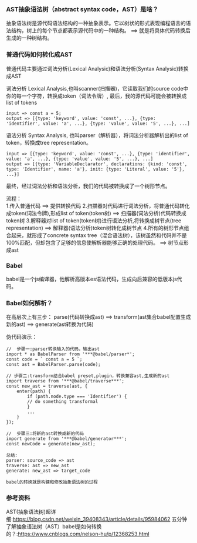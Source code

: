 ### AST抽象语法树（abstract syntax code，AST）是啥？
抽象语法树是源代码语法结构的一种抽象表示。它以树状的形式表现编程语言的语法结构，树上的每个节点都表示源代码中的一种结构。
==> 就是将具体代码转换后生成的一种树结构。

### 普通代码如何转化成AST
普通代码主要通过词法分析(Lexical Analysic)和语法分析(Syntax Analysic)转换成AST

词法分析 Lexical Analysis,也叫scanner(扫描器)，它读取我们的source code中你的每一个字符，转换成token（词法令牌）, 最后，我的源代码可能会被转换成 list of tokens

    input => const a = 5;
    output => [{type: 'keyword', value: 'const', ...}, {type: 'identifier', value: 'a', ...}, {type: 'value', value: '5', ...}, ...]

语法分析 Syntax Analysis, 也叫parser（解析器），将词法分析器解析出的list of token，转换成tree representation。

    input => [{type: 'keyword', value: 'const', ...}, {type: 'identifier', value: 'a', ...}, {type: 'value', value: '5', ...}, ...]
    output => [{type: 'VariableDeclarator', declarations: {kind: 'const', type: 'Identifier', name: 'a'}, init: {type: 'Literal', value: '5'}, ...}]

最终，经过词法分析和语法分析，我们的代码被转换成了一个树形节点。

流程：  
1.传入普通代码  ==> 提供转换代码
2.扫描器对代码进行词法分析，将普通代码转化成token(词法令牌),形成list of token(token树)  ==> 扫描器(词法分析)代码转换成token树
3.解释器对list of token(token树)进行语法分析,将转换成树节点(tree representation)    ==> 解释器(语法分析)token树转化成树节点
4.所有的树形节点组合起来，就形成了concrete syntax tree（混合语法树），该树虽然和代码并不是100%匹配，但却包含了足够的信息使解析器能够正确的处理代码。    ==> 树节点形成ast

### Babel
babel是一个js编译器，他解析高版本es语法代码，生成向后兼容的低版本js代码。

### Babel如何解析？
在高层次上有三步：
    parse(代码转换成ast) ==> transform(ast集合babel配置生成新的ast) ==> generate(ast转换为代码)

伪代码演示：

    //  步骤一:parser转换输入的代码，输出ast
    import * as BabelParser from '***@babel/parser*';
    const code = ` const a = 5 `;
    const ast = BabelParser.parse(code);

    // 步骤二:transform结合babel preset,plugin，转换兼容ast,生成新的ast
    import traverse from '***@babel/traverse***';
    const new_ast = traverse(ast, {
        enter(path) {
            if (path.node.type === 'Identifier') {
            // do something transformal
            }
            ...
        }
    });

    //  步骤三:将新的ast转换成新的代码
    import generate from '***@babel/generator***';
    const newCode = generate(new_ast);

    总结:
    parser: source_code => ast
    traverse: ast => new_ast
    generate: new_ast => target_code

    babel的转换就是构建和修改抽象语法树的过程

### 参考资料
AST(抽象语法树)超详细:https://blog.csdn.net/weixin_39408343/article/details/95984062
五分钟了解抽象语法树（AST）babel是如何转换的？:https://www.cnblogs.com/nelson-hu/p/12368253.html
